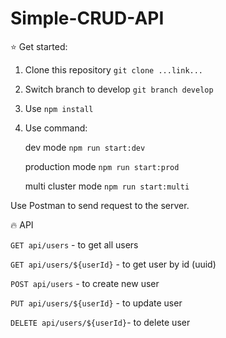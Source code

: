 # Simple-CRUD-API

:star: Get started:

1. Clone this repository `git clone ...link...`

2. Switch branch to develop `git branch develop`

3. Use `npm install`

4. Use command:

   dev mode `npm run start:dev` 

   production mode `npm run start:prod`

   multi cluster mode `npm run start:multi`

Use Postman to send request to the server.

:fire: API

`GET api/users` - to get all users

`GET api/users/${userId}` - to get user by id (uuid)

`POST api/users` - to create new user

`PUT api/users/${userId}` - to update user

`DELETE api/users/${userId}`- to delete user